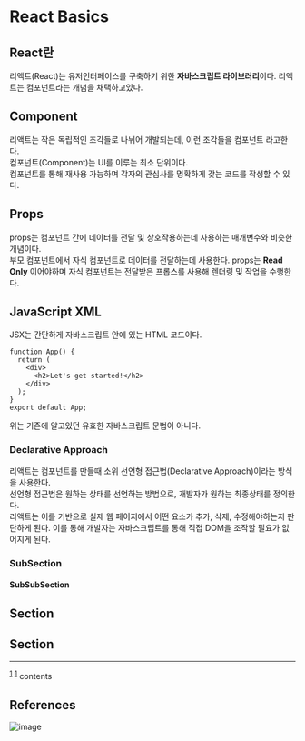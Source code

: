 # React Basics

## React란
리액트(React)는 유저인터페이스를 구축하기 위한 **자바스크립트 라이브러리**이다.
리액트는 컴포넌트라는 개념을 채택하고있다.

## Component
리액트는 작은 독립적인 조각들로 나뉘어 개발되는데, 이런 조각들을 컴포넌트 라고한다.  
컴포넌트(Component)는 UI를 이루는 최소 단위이다.  
컴포넌트를 통해 재사용 가능하며 각자의 관심사를 명확하게 갖는 코드를 작성할 수 있다.
## Props
props는 컴포넌트 간에 데이터를 전달 및 상호작용하는데 사용하는 매개변수와 비슷한 개념이다.  
부모 컴포넌트에서 자식 컴포넌트로 데이터를 전달하는데 사용한다.
props는 __Read Only__ 이어야하며 자식 컴포넌트는 전달받은 프롭스를 사용해 렌더링 및 작업을 수행한다.  

## JavaScript XML
JSX는 간단하게 자바스크립트 안에 있는 HTML 코드이다.
```
function App() {
  return (
    <div>
      <h2>Let's get started!</h2>
    </div>
  );
}
export default App;
```
위는 기존에 알고있던 유효한 자바스크립트 문법이 아니다.

### Declarative Approach
리액트는 컴포넌트를 만들때 소위 선언형 접근법(Declarative Approach)이라는 방식을 사용한다.  
선언형 접근법은 원하는 상태를 선언하는 방법으로, 개발자가 원하는 최종상태를 정의한다.  
리액트는 이를 기반으로 실제 웹 페이지에서 어떤 요소가 추가, 삭제, 수정해야하는지 판단하게 된다. 
이를 통해 개발자는 자바스크립트를 통해 직접 DOM을 조작할 필요가 없어지게 된다.   

### SubSection

#### SubSubSection



## Section

## Section

*** 
<sup id ="note_1">[1](#footnote_1)</sup>
<sup><a id="footnote_1">[1](#note_1)</a></sup> contents
## References
![image](../Assets/imagename.png)  